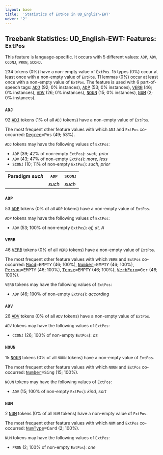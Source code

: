```yaml
---
layout: base
title:  'Statistics of ExtPos in UD_English-EWT'
udver: '2'
---
```


## Treebank Statistics: UD_English-EWT: Features: `ExtPos`

This feature is language-specific.
It occurs with 5 different values: `ADP`, `ADV`, `CCONJ`, `PRON`, `SCONJ`.

234 tokens (0%) have a non-empty value of `ExtPos`.
15 types (0%) occur at least once with a non-empty value of `ExtPos`.
11 lemmas (0%) occur at least once with a non-empty value of `ExtPos`.
The feature is used with 6 part-of-speech tags: <tt><a href="en_ewt-pos-ADJ.html">ADJ</a></tt> (92; 0% instances), <tt><a href="en_ewt-pos-ADP.html">ADP</a></tt> (53; 0% instances), <tt><a href="en_ewt-pos-VERB.html">VERB</a></tt> (46; 0% instances), <tt><a href="en_ewt-pos-ADV.html">ADV</a></tt> (26; 0% instances), <tt><a href="en_ewt-pos-NOUN.html">NOUN</a></tt> (15; 0% instances), <tt><a href="en_ewt-pos-NUM.html">NUM</a></tt> (2; 0% instances).

### `ADJ`

92 <tt><a href="en_ewt-pos-ADJ.html">ADJ</a></tt> tokens (1% of all `ADJ` tokens) have a non-empty value of `ExtPos`.

The most frequent other feature values with which `ADJ` and `ExtPos` co-occurred: <tt><a href="en_ewt-feat-Degree.html">Degree</a></tt><tt>=Pos</tt> (49; 53%).

`ADJ` tokens may have the following values of `ExtPos`:

* `ADP` (39; 42% of non-empty `ExtPos`): <em>such, prior</em>
* `ADV` (43; 47% of non-empty `ExtPos`): <em>more, less</em>
* `SCONJ` (10; 11% of non-empty `ExtPos`): <em>such, prior</em>

<table>
  <tr><th>Paradigm <i>such</i></th><th><tt>ADP</tt></th><th><tt>SCONJ</tt></th></tr>
  <tr><td><tt></tt></td><td><em>such</em></td><td><em>such</em></td></tr>
</table>

### `ADP`

53 <tt><a href="en_ewt-pos-ADP.html">ADP</a></tt> tokens (0% of all `ADP` tokens) have a non-empty value of `ExtPos`.

`ADP` tokens may have the following values of `ExtPos`:

* `ADV` (53; 100% of non-empty `ExtPos`): <em>of, at, A</em>

### `VERB`

46 <tt><a href="en_ewt-pos-VERB.html">VERB</a></tt> tokens (0% of all `VERB` tokens) have a non-empty value of `ExtPos`.

The most frequent other feature values with which `VERB` and `ExtPos` co-occurred: <tt><a href="en_ewt-feat-Mood.html">Mood</a></tt><tt>=EMPTY</tt> (46; 100%), <tt><a href="en_ewt-feat-Number.html">Number</a></tt><tt>=EMPTY</tt> (46; 100%), <tt><a href="en_ewt-feat-Person.html">Person</a></tt><tt>=EMPTY</tt> (46; 100%), <tt><a href="en_ewt-feat-Tense.html">Tense</a></tt><tt>=EMPTY</tt> (46; 100%), <tt><a href="en_ewt-feat-VerbForm.html">VerbForm</a></tt><tt>=Ger</tt> (46; 100%).

`VERB` tokens may have the following values of `ExtPos`:

* `ADP` (46; 100% of non-empty `ExtPos`): <em>according</em>

### `ADV`

26 <tt><a href="en_ewt-pos-ADV.html">ADV</a></tt> tokens (0% of all `ADV` tokens) have a non-empty value of `ExtPos`.

`ADV` tokens may have the following values of `ExtPos`:

* `CCONJ` (26; 100% of non-empty `ExtPos`): <em>as</em>

### `NOUN`

15 <tt><a href="en_ewt-pos-NOUN.html">NOUN</a></tt> tokens (0% of all `NOUN` tokens) have a non-empty value of `ExtPos`.

The most frequent other feature values with which `NOUN` and `ExtPos` co-occurred: <tt><a href="en_ewt-feat-Number.html">Number</a></tt><tt>=Sing</tt> (15; 100%).

`NOUN` tokens may have the following values of `ExtPos`:

* `ADV` (15; 100% of non-empty `ExtPos`): <em>kind, sort</em>

### `NUM`

2 <tt><a href="en_ewt-pos-NUM.html">NUM</a></tt> tokens (0% of all `NUM` tokens) have a non-empty value of `ExtPos`.

The most frequent other feature values with which `NUM` and `ExtPos` co-occurred: <tt><a href="en_ewt-feat-NumType.html">NumType</a></tt><tt>=Card</tt> (2; 100%).

`NUM` tokens may have the following values of `ExtPos`:

* `PRON` (2; 100% of non-empty `ExtPos`): <em>one</em>

